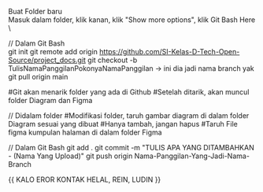 Buat Folder baru \
Masuk dalam folder, klik kanan, klik "Show more options", klik Git Bash Here \

// Dalam Git Bash \
 git init
 git remote add origin https://github.com/SI-Kelas-D-Tech-Open-Source/project_docs.git
 git checkout -b TulisNamaPanggilanPokonyaNamaPanggilan -> ini dia jadi nama branch yak
 git pull origin main

#Git akan menarik folder yang ada di Github
#Setelah ditarik, akan muncul folder Diagram dan Figma

// Didalam folder 
#Modifikasi folder, taruh gambar diagram di dalam folder Diagram sesuai yang dibuat
#Hanya tambah, jangan hapus
#Taruh File figma kumpulan halaman di dalam folder Figma

// Dalam Git Bash
git add .
git commit -m "TULIS APA YANG DITAMBAHKAN - (Nama Yang Upload)"
git push origin Nama-Panggilan-Yang-Jadi-Nama-Branch

{{ KALO EROR KONTAK HELAL, REIN, LUDIN }}



